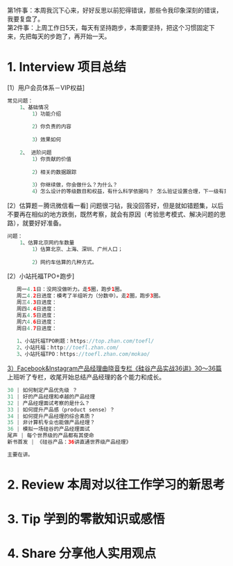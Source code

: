 第1件事：本周我沉下心来，好好反思以前犯得错误，那些令我印象深刻的错误，我要复盘了。</br>
第2件事：上周工作日5天，每天有坚持跑步，本周要坚持，把这个习惯固定下来，先把每天的步跑了，再开始一天。</br>
# 1. Interview 项目总结
[1）用户会员体系－VIP权益]
```Java
常见问题：
    1、基础情况
        1）功能介绍
           
        2）你负责的内容
            
        3）效果如何 
            
    2、 进阶问题
        1）你贡献的价值 
            
        2）相关的数据跟踪
             
        3）你继续做，你会做什么？为什么？
        4）怎么设计的等级数目和权益，有什么科学依据吗？ 怎么验证设置合理，下一级有意愿提高等级？迁移率多少合理。   
```
[2）估算题－腾讯微信看一看]
问题很刁钻，我没回答好，但是就如错题集，以后不要再在相似的地方跌倒，既然考察，就会有原因（考验思考模式、解决问题的思路），就要好好准备。</br>
```Java
问题：
    1、估算北京网约车数量
        1）估算北京、上海、深圳、广州人口；
           
        2）网约车估算的几种方式。
```
[2）小站托福TPO+跑步]
```Java
   周一4.1日：没网没做听力。走5圈，跑步1圈。
   周二4.2日进度：模考了半组听力（分数中）。走2圈，跑步3圈。
   周三4.3日进度：
   周四4.4日进度：
   周五4.5日进度：
   周六4.6日进度：
   周日4.7日进度：
   
   1、小站托福TPO刷题：https://top.zhan.com/toefl/
   2、小站托福：http://toefl.zhan.com/
   3、小站托福TPO：https://toefl.zhan.com/mokao/
```
[3）Facebook&Instagram产品经理曲晓音专栏《硅谷产品实战36讲》30～36篇](https://book.douban.com/subject/30245174/)</br>
上班听了专栏，收尾开始总结产品经理的各个能力和成长。</br>
```Java
30 | 如何制定产品优先级 ？
31 | 好的产品经理和卓越的产品经理
32 | 产品经理面试考察的是什么？
33 | 如何提升产品感（product sense）？
34 | 如何提升产品经理的综合素质？
35 | 非计算机专业也能做产品经理？
36 | 模拟一场硅谷的产品经理面试
尾声 | 每个世界级的产品都有其使命
新书首发 | 《硅谷产品：36讲直通世界级产品经理》

主要在讲。

```

# 2. Review 本周对以往工作学习的新思考
### 
    
# 3. Tip 学到的零散知识或感悟
### 
  
# 4. Share 分享他人实用观点
### 
```
```
